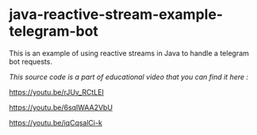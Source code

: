 # java-reactive-stream-example-telegram-bot

This is an example of using reactive streams in Java to handle a telegram bot requests.

_*This source code is a part of educational video that you can find it here :*_

https://youtu.be/rJUv_RCtLEI

https://youtu.be/6sqIWAA2VbU

https://youtu.be/iqCqsalCi-k
